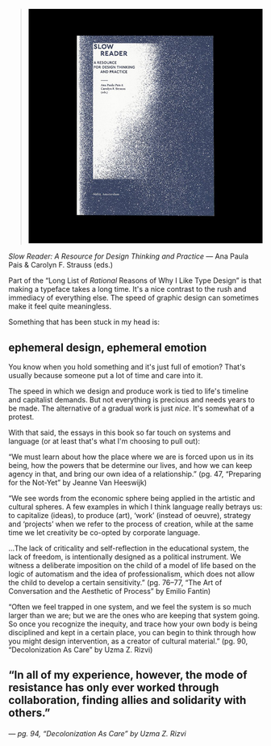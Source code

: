 <a name="slowreader01"></a>

> ![](images/3/slowreader.jpg)

*Slow Reader: A Resource for Design Thinking and Practice* — Ana Paula Pais & Carolyn F. Strauss (eds.)

Part of the “Long List of *Rational* Reasons of Why I Like Type Design” is that making a typeface takes a long time. It's a nice contrast to the rush and immediacy of everything else. The speed of graphic design can sometimes make it feel quite meaningless.

Something that has been stuck in my head is:

## ephemeral design, ephemeral emotion

You know when you hold something and it's just full of emotion? That's usually because someone put a lot of time and care into it.

The speed in which we design and produce work is tied to life's timeline and capitalist demands. But not everything is precious and needs years to be made. The alternative of a gradual work is just *nice*. It's somewhat of a protest.

With that said, the essays in this book so far touch on systems and language (or at least that's what I'm choosing to pull out):

“We must learn about how the place where we are is forced upon us in its being, how the powers that be determine our lives, and how we can keep agency in that, and bring our own idea of a relationship.” (pg. 47, “Preparing for the Not-Yet” by Jeanne Van Heeswijk)

“We see words from the economic sphere being applied in the artistic and cultural spheres. A few examples in which I think language really betrays us: to capitalize (ideas), to produce (art), ‘work’ (instead of oeuvre), strategy and ‘projects’ when we refer to the process of creation, while at the same time we let creativity be co-opted by corporate language.

...The lack of criticality and self-reflection in the educational system, the lack of freedom, is intentionally designed as a political instrument. We witness a deliberate imposition on the child of a model of life based on the logic of automatism and the idea of professionalism, which does not allow the child to develop a certain sensitivity.” (pg. 76–77, “The Art of Conversation and the Aesthetic of Process” by Emilio Fantin)

“Often we feel trapped in one system, and we feel the system is so much larger than we are; but we are the ones who are keeping that system going. So once you recognize the inequity, and trace how your own body is being disciplined and kept in a certain place, you can begin to think through how you might design intervention, as a creator of cultural material.” (pg. 90, “Decolonization As Care” by Uzma Z. Rizvi)

## “In all of my experience, however, the mode of resistance has only ever worked through collaboration, finding allies and solidarity with others.”
###### — pg. 94, “Decolonization As Care” by Uzma Z. Rizvi
